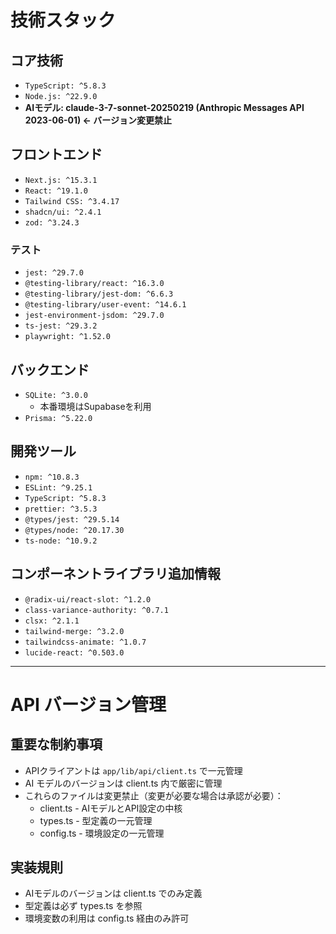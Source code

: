 # 技術スタック

## コア技術
- `TypeScript: ^5.8.3`
- `Node.js: ^22.9.0`
- **AIモデル: claude-3-7-sonnet-20250219 (Anthropic Messages API 2023-06-01) ← バージョン変更禁止**

## フロントエンド
- `Next.js: ^15.3.1`
- `React: ^19.1.0`
- `Tailwind CSS: ^3.4.17`
- `shadcn/ui: ^2.4.1`
- `zod: ^3.24.3`

### テスト
- `jest: ^29.7.0`
- `@testing-library/react: ^16.3.0`
- `@testing-library/jest-dom: ^6.6.3`
- `@testing-library/user-event: ^14.6.1`
- `jest-environment-jsdom: ^29.7.0`
- `ts-jest: ^29.3.2`
- `playwright: ^1.52.0`

## バックエンド
- `SQLite: ^3.0.0`
  - 本番環境はSupabaseを利用
- `Prisma: ^5.22.0`

## 開発ツール
- `npm: ^10.8.3`
- `ESLint: ^9.25.1`
- `TypeScript: ^5.8.3`
- `prettier: ^3.5.3`
- `@types/jest: ^29.5.14`
- `@types/node: ^20.17.30`
- `ts-node: ^10.9.2`

## コンポーネントライブラリ追加情報
- `@radix-ui/react-slot: ^1.2.0`
- `class-variance-authority: ^0.7.1`
- `clsx: ^2.1.1`
- `tailwind-merge: ^3.2.0`
- `tailwindcss-animate: ^1.0.7`
- `lucide-react: ^0.503.0`

---

# API バージョン管理
## 重要な制約事項
- APIクライアントは `app/lib/api/client.ts` で一元管理
- AI モデルのバージョンは client.ts 内で厳密に管理
- これらのファイルは変更禁止（変更が必要な場合は承認が必要）：
  - client.ts  - AIモデルとAPI設定の中核
  - types.ts   - 型定義の一元管理
  - config.ts  - 環境設定の一元管理

## 実装規則
- AIモデルのバージョンは client.ts でのみ定義
- 型定義は必ず types.ts を参照
- 環境変数の利用は config.ts 経由のみ許可
